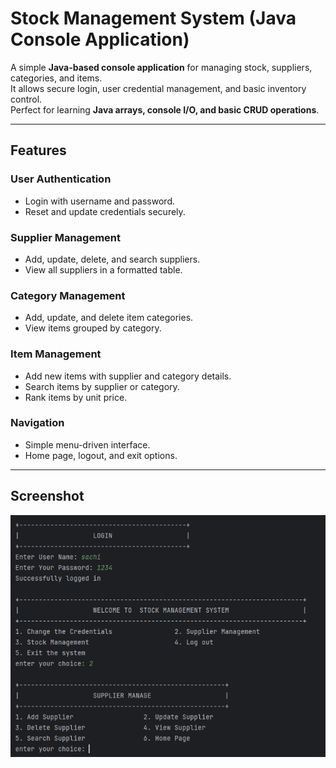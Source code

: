 # Stock Management System (Java Console Application)

A simple **Java-based console application** for managing stock, suppliers, categories, and items.  
It allows secure login, user credential management, and basic inventory control.  
Perfect for learning **Java arrays, console I/O, and basic CRUD operations**.

---

## Features

### User Authentication
- Login with username and password.
- Reset and update credentials securely.

### Supplier Management
- Add, update, delete, and search suppliers.
- View all suppliers in a formatted table.

### Category Management
- Add, update, and delete item categories.
- View items grouped by category.

### Item Management
- Add new items with supplier and category details.
- Search items by supplier or category.
- Rank items by unit price.

### Navigation
- Simple menu-driven interface.
- Home page, logout, and exit options.

---

## Screenshot

![Stock Management System Console](images/system.PNG)

